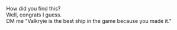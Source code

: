 How did you find this?  
Well, congrats I guess.  
DM me "Valkryie is the best ship in the game because you made it."

